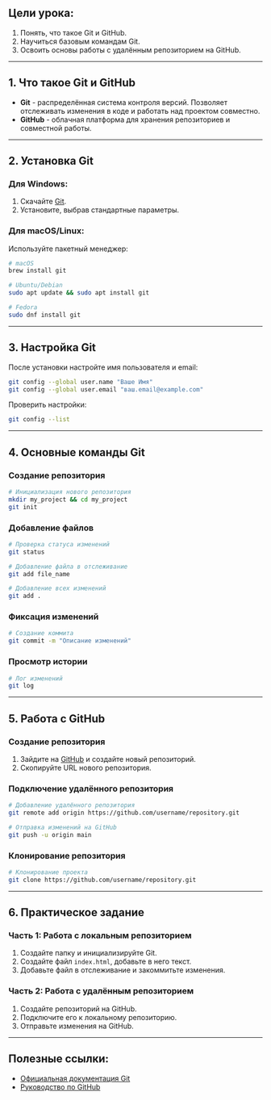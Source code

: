 
## Цели урока:
1. Понять, что такое Git и GitHub.
2. Научиться базовым командам Git.
3. Освоить основы работы с удалённым репозиторием на GitHub.

---

## 1. Что такое Git и GitHub
- **Git** \- распределённая система контроля версий. Позволяет отслеживать изменения в коде и работать над проектом совместно.
- **GitHub** \- облачная платформа для хранения репозиториев и совместной работы.

---

## 2. Установка Git
### Для Windows:
1. Скачайте [Git](https://git-scm.com/downloads).
2. Установите, выбрав стандартные параметры.

### Для macOS/Linux:
Используйте пакетный менеджер:
```bash
# macOS
brew install git

# Ubuntu/Debian
sudo apt update && sudo apt install git

# Fedora
sudo dnf install git
```

---

## 3. Настройка Git
После установки настройте имя пользователя и email:
```bash
git config --global user.name "Ваше Имя"
git config --global user.email "ваш.email@example.com"
```
Проверить настройки:
```bash
git config --list
```

---

## 4. Основные команды Git
### Создание репозитория
```bash
# Инициализация нового репозитория
mkdir my_project && cd my_project
git init
```

### Добавление файлов
```bash
# Проверка статуса изменений
git status

# Добавление файла в отслеживание
git add file_name

# Добавление всех изменений
git add .
```

### Фиксация изменений
```bash
# Создание коммита
git commit -m "Описание изменений"
```

### Просмотр истории
```bash
# Лог изменений
git log
```

---

## 5. Работа с GitHub

### Создание репозитория
1. Зайдите на [GitHub](https://github.com) и создайте новый репозиторий.
2. Скопируйте URL нового репозитория.

### Подключение удалённого репозитория
```bash
# Добавление удалённого репозитория
git remote add origin https://github.com/username/repository.git

# Отправка изменений на GitHub
git push -u origin main
```

### Клонирование репозитория
```bash
# Клонирование проекта
git clone https://github.com/username/repository.git
```

---

## 6. Практическое задание
### Часть 1: Работа с локальным репозиторием
1. Создайте папку и инициализируйте Git.
2. Создайте файл `index.html`, добавьте в него текст.
3. Добавьте файл в отслеживание и закоммитьте изменения.

### Часть 2: Работа с удалённым репозиторием
1. Создайте репозиторий на GitHub.
2. Подключите его к локальному репозиторию.
3. Отправьте изменения на GitHub.

---

## Полезные ссылки:
- [Официальная документация Git](https://git-scm.com/doc)
- [Руководство по GitHub](https://docs.github.com/)

